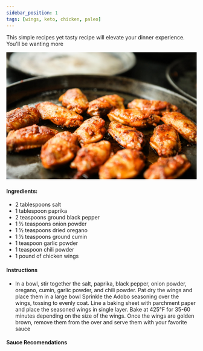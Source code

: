 ```yaml
---
sidebar_position: 1
tags: [wings, keto, chicken, paleo]
---
```


This simple recipes yet tasty recipe will elevate your dinner experience. You'll be wanting more 

![Wings](./wings.jpeg)

#### Ingredients:
- 2 tablespoons salt
- 1 tablespoon paprika
- 2 teaspoons ground black pepper
- 1 1⁄2 teaspoons onion powder
- 1 1⁄2 teaspoons dried oregano
- 1 1⁄2 teaspoons ground cumin
- 1 teaspoon garlic powder
- 1 teaspoon chili powder
- 1 pound of chicken wings
#### Instructions
- In a bowl, stir together the salt, paprika, black pepper, onion powder, oregano, cumin, garlic powder, and chili powder. Pat dry the wings and place them in a large bowl Sprinkle the Adobo seasoning over the wings, tossing to evenly coat. Line a baking sheet with parchment paper and place the seasoned wings in  single layer. Bake at 425°F for 35-60 minutes depending on the size of the wings. Once the wings are golden brown, remove them from the over and serve them with your favorite sauce 


#### Sauce Recomendations 
